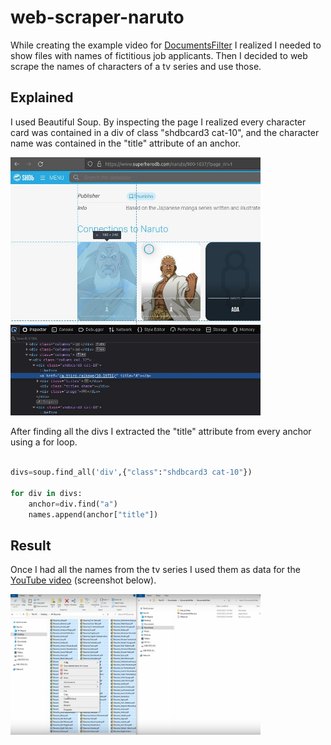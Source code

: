 # web-scraper-naruto
While creating the example video for [DocumentsFilter](https://github.com/lmponcio/DocumentsFilter) I realized I needed to show files with names of fictitious job applicants. Then I decided to web scrape the names of characters of a tv series and use those.

## Explained
I used Beautiful Soup. By inspecting the page I realized every character card was contained in a div of class "shdbcard3 cat-10", and the character name was contained in the "title" attribute of an anchor. 

<img src="./inspection.jpg" width="400" />

After finding all the divs I extracted the "title" attribute from every anchor using a for loop.

```python

divs=soup.find_all('div',{"class":"shdbcard3 cat-10"})

for div in divs:
    anchor=div.find("a")
    names.append(anchor["title"])
```

## Result
Once I had all the names from the tv series I used them as data for the [YouTube video](https://www.youtube.com/watch?v=h8_KjkikC6U) (screenshot below).

<img src="./video_screenshot.jpg" width="400" />
